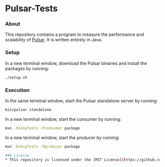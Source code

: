 # Pulsar-Tests
### About
This repository contains a program to measure the performance and scalability of [Pulsar](http://pulsar.incubator.apache.org/). It is written entirely in Java.

### Setup
In a new terminal window, download the Pulsar binaries and install the packages by running:
```Bash
./setup.sh
```

### Execution
In the same terminal window, start the Pulsar standalone server by running:
```Bash
bin/pulsar standalone
```
In a new terminal window, start the consumer by running:
```Bash
mvn -DskipTests -Pconsumer package
```
In a new terminal window, start the producer by running:
```Bash
mvn -DskipTests -Pproducer package

### License
* This repository is licensed under the [MIT License](https://github.com/elailai94/Pulsar-Tests/blob/master/LICENSE.md).
